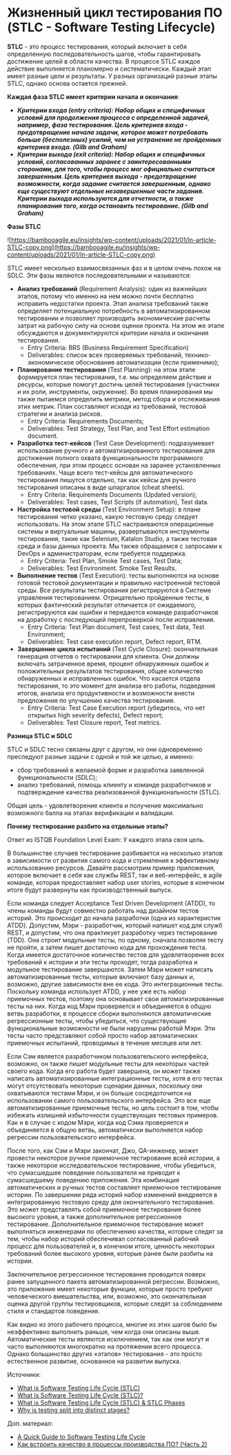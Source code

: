 # Жизненный цикл тестирования ПО (STLC - Software Testing Lifecycle)

**STLC** - это процесс тестирования, который включает в себя определенную последовательность шагов, чтобы гарантировать достижение целей в области качества. В процессе STLC каждое действие выполняется планомерно и систематически. Каждый этап имеет разные цели и результаты. У разных организаций разные этапы STLC, однако основа остается прежней.

**Каждая фаза STLC имеет критерии начала и окончания**:

* _**Критерии входа (entry criteria): Набор общих и специфичных условий для продолжения процесса с определенной задачей, например, фаза тестирования. Цель критериев входа - предотвращение начала задачи, которое может потребовать больше (бесполезных) усилий, чем на устранение не пройденных критериев входа. (Gilb and Graham)**_
* _**Критерии выхода (exit criteria): Набор общих и специфичных условий, согласованных заранее с заинтересованными сторонами, для того, чтобы процесс мог официально считаться завершенным. Цель критериев выхода - предотвращение возможности, когда задание считается завершенным, однако еще существуют отдельные незавершенные части задания. Критерии выхода используются для отчетности, а также планирования того, когда остановить тестирование. (Gilb and Graham)**_

**Фазы STLC**

![https://bambooagile.eu/insights/wp-content/uploads/2021/01/In-article-STLC-copy.png](https://bambooagile.eu/insights/wp-content/uploads/2021/01/In-article-STLC-copy.png)

STLC имеет несколько взаимосвязанных фаз и в целом очень похож на SDLC. Эти фазы являются последовательными и называются:

* **Анализ требований** (Requirement Analysis): один из важнейших этапов, потому что именно на нем можно почти бесплатно исправить недостатки проекта. Этап анализа требований также определяет потенциальную потребность в автоматизированном тестировании и позволяет производить экономические расчеты затрат на рабочую силу на основе оценки проекта. На этом же этапе обсуждаются и документируются критерии начала и окончания тестирования.
  * Entry Criteria: BRS (Business Requirement Specification)
  * Deliverables: список всех проверяемых требований, технико-экономическое обоснование автоматизации (если применимо);
* **Планирование тестирования** (Test Planning): на этом этапе формируется план тестирования, т.е. мы определяем действия и ресурсы, которые помогут достичь целей тестирования (участники и их роли, инструменты, окружение). Во время планирования мы также пытаемся определить метрики, метод сбора и отслеживания этих метрик. План составляют исходя из требований, тестовой стратегии и анализа рисков.
  * Entry Criteria: Requirements Documents;
  * Deliverables: Test Strategy, Test Plan, and Test Effort estimation document.
* **Разработка тест-кейсов** (Test Case Development): подразумевает использование ручного и автоматизированного тестирования для достижения полного охвата функциональности программного обеспечения, при этом процесс основан на заранее установленных требованиях. Чаще всего тест-кейсы для автоматического тестирования пишутся отдельно, так как кейсы для ручного тестирования описаны в виде шпаргалок (cheat sheets).
  * Entry Criteria: Requirements Documents (Updated version);
  * Deliverables: Test cases, Test Scripts (if automation), Test data.
* **Настройка тестовой среды** (Test Environment Setup): в плане тестирования четко указано, какую тестовую среду следует использовать. На этом этапе STLC настраиваются операционные системы и виртуальные машины, развертываются инструменты тестирования, такие как Selenium, Katalon Studio, а также тестовая среда и базы данных проекта. Мы также обращаемся с запросами к DevOps и администраторам, если требуется поддержка.
  * Entry Criteria: Test Plan, Smoke Test cases, Test Data;
  * Deliverables: Test Environment. Smoke Test Results.
* **Выполнение тестов** (Test Execution): тесты выполняются на основе готовой тестовой документации и правильно настроенной тестовой среды. Все результаты тестирования регистрируются в Системе управления тестированием. Отрицательно пройденные тесты, в которых фактический результат отличается от ожидаемого, регистрируются как ошибки и передаются команде разработчиков на доработку с последующей перепроверкой после исправления.
  * Entry Criteria: Test Plan document, Test cases, Test data, Test Environment;
  * Deliverables: Test case execution report, Defect report, RTM.
* **Завершение цикла испытаний** (Test Cycle Closure): окончательная генерация отчетов о тестировании для клиента. Они должны включать затраченное время, процент обнаруженных ошибок и положительных результатов тестирования, общее количество обнаруженных и исправленных ошибок. Что касается отдела тестирования, то это момент для анализа его работы, подведения итогов, анализа его продуктивности и возможности внести предложения по улучшению качества тестирования.
  * Entry Criteria: Test Case Execution report (убедитесь, что нет открытых high severity defects), Defect report;
  * Deliverables: Test Closure report, Test metrics.

**Разница STLC и SDLC**

STLC и SDLC тесно связаны друг с другом, но они одновременно преследуют разные задачи с одной и той же целью, а именно:

* сбор требований в желаемой форме и разработка заявленной функциональности (SDLC);
* анализ требований, помощь клиенту и команде разработчиков и подтверждение качества реализованной функциональности (STLC).

Общая цель - удовлетворение клиента и получение максимально возможного балла на этапах верификации и валидации.

**Почему тестирование разбито на отдельные этапы?**

Ответ из ISTQB Foundation Level Exam: У каждого этапа своя цель.

В большинстве случаев тестирование разбивается на несколько этапов в зависимости от развития самого кода и стремления к эффективному использованию ресурсов. Давайте рассмотрим пример приложения, которое включает в себя как службы REST, так и веб-интерфейс, в agile команде, которая предоставляет набор user stories, которые в конечном итоге будут развернуты как производственный выпуск.

Если команда следует Acceptance Test Driven Development (ATDD), то члены команды будут совместно работать над дизайном тестов историй. Это происходит до начала разработки (одна из характеристик ATDD). Допустим, Мэри - разработчик, который напишет код для служб REST, и допустим, что она практикует разработку через тестирование (TDD). Она строит модульные тесты, по одному, сначала позволяя тесту не пройти, а затем пишет достаточно кода для прохождения теста. Когда имеется достаточное количество тестов для удовлетворения всех требований к истории и эти тесты проходят, тогда разработка и модульное тестирование завершаются. Затем Мэри может написать автоматизированные тесты, которые включают базу данных и, возможно, другие зависимости вне ее кода. Это интеграционные тесты. Поскольку команда использует ATDD, у нее уже есть набор приемочных тестов, поэтому она основывает свои автоматизированные тесты на них. Когда код Мэри проверяется и объединяется в общую ветвь разработки, в процессе сборки выполняются автоматические регрессионные тесты, чтобы убедиться, что существующие функциональные возможности не были нарушены работой Мэри. Эти тесты часто представляют собой просто набор автоматических приемочных испытаний, проводимых в течение месяцев или лет.

Если Сэм является разработчиком пользовательского интерфейса, возможно, он также пишет модульные тесты для некоторых частей своего кода. Когда его работа будет завершена, он может также написать автоматизированные интеграционные тесты, хотя в его тестах могут отсутствовать некоторые сценарии данных, поскольку они охватываются тестами Мэри, и он больше сосредоточится на использовании самого пользовательского интерфейса. Это все еще автоматизированные приемочные тесты, но цель состоит в том, чтобы избежать излишней избыточности существующих тестовых примеров. Как и в случае с кодом Мэри, когда код Сэма проверяется и объединяется в общую ветвь, автоматически выполняется набор регрессии пользовательского интерфейса.

После того, как Сэм и Мэри закончат, Джо, QA-инженер, может провести некоторое ручное приемочное тестирование всей истории, а также некоторое исследовательское тестирование, чтобы убедиться, что сумасшедшее поведение пользователя не приводит к сумасшедшему поведению приложения. Эта комбинация автоматических и ручных тестов составляет приемочное тестирование истории. По завершении ряда историй набор изменений внедряется в интегрированную тестовую среду для окончательного тестирования. Это может представлять собой приемочное тестирование более высокого уровня, а также дополнительное регрессионное тестирование. Дополнительное приемочное тестирование может выполняться инженерами по обеспечению качества, которые следят за тем, чтобы набор историй обеспечивал согласованный рабочий процесс для пользователей и, в конечном итоге, ценность некоторых требований более высокого уровня, которые ранее были разбиты на истории.

Заключительное регрессионное тестирование проводится поверх ранее запущенного пакета автоматизированной регрессии. Возможно, это приложение имеет некоторые функции, которые просто требуют человеческого вмешательства, или, возможно, это окончательная оценка другой группы тестировщиков, которые следят за соблюдением стиля и стандартов поведения.

Как видно из этого рабочего процесса, многие из этих шагов было бы неэффективно выполнить раньше, чем когда они описаны выше. Автоматические тесты являются исключением, так как они могут и часто выполняются многократно на протяжении всего процесса. Однако большинство других «этапов» тестирования - это просто естественное развитие, основанное на развитии выпуска.

Источники:

* [What is Software Testing Life Cycle (STLC)](https://bambooagile.eu/insights/what-is-stlc/)
* [What Is Software Testing Life Cycle (STLC)?](https://www.softwaretestinghelp.com/what-is-software-testing-life-cycle-stlc/)
* [What is Software Testing Life Cycle (STLC) & STLC Phases](https://www.softwaretestingmaterial.com/stlc-software-testing-life-cycle/)
* [Why is testing split into distinct stages?](https://www.quora.com/Why-is-testing-split-into-distinct-stages)

Доп. материал:

* [A Quick Guide to Software Testing Life Cycle](https://hackernoon.com/a-quick-guide-to-software-testing-life-cycle)
* [Как встроить качество в процессы производства ПО? (Часть 2)](https://habr.com/ru/post/591993/)
